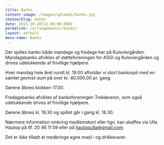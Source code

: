 ```yaml
---
title: Banko
content-image: /images/uploads/banko.jpg
cmsUserSlug: banko
date: 2015-10-28T12:00:00.000Z
permalink: /arrangementer/banko/
layout: default
menu-name: Banko
---
```


Der spilles banko både mandage og fredage her på 
Kulsviergården.
 
Mandagsbanko afvikles af støtteforeningen for ASGI og Kulsviergården og drives udelukkende af frivillige hjælpere.

Hver mandag hele året rundt kl. 19.00 afholder vi stort bankospil med en samlet gevinst-sum på over kr. 40.000,00 pr. gang.

Dørene åbnes klokken 17.00. 

Fredagsbanko afvikles af bankoforeningen Trekløveren, som også udelukkende drives af frivillige hjælpere.

Dørene åbnes kl. 16.30 og spillet går i gang kl. 18.30.

Nærmere information omkring medlemskort eller lign. kan skaffes via Ulla Hautop på tlf. 20 46 11 59 eller på hautopulla@gmail.com.  

Det er ikke tilladt at medbringe egne mad/- og drikkevarer.